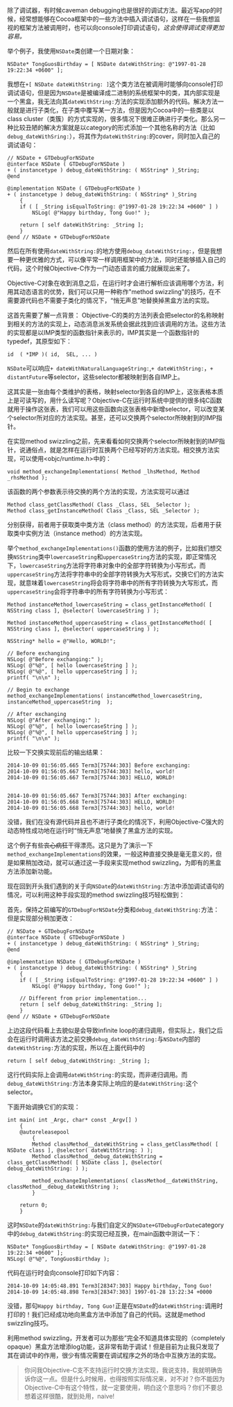 除了调试器，有时候caveman debugging也是很好的调试方法。最近写app的时候，经常想能够在Cocoa框架中的一些方法中插入调试语句，这样在一些我想监视的框架方法被调用时，也可以向console打印调试语句，*这会使得调试变得更加容易。*

举个例子，我使用`NSDate`类创建一个日期对象：
```
NSDate* TongGuosBirthday = [ NSDate dateWithString: @"1997-01-28 19:22:34 +0600" ];
```

我想在`+[ NSDate dateWithString: ]`这个类方法在被调用时能够向console打印调试语句，但是因为`NSDate`是被编译成二进制的系统框架中的类，其内部实现是一个黑盒，我无法向其`dateWithString:`方法的实现添加额外的代码。解决方法一般就是进行子类化，在子类中覆写某一方法，但是因为Cocoa中的一些类是以class cluster（类簇）的方式实现的，很多情况下很难正确进行子类化。那么另一种比较丑陋的解决方案就是以category的形式添加一个其他名称的方法（比如`debug_dateWithSring:`），将其作为`dateWithString:`的cover，同时加入自己的调试语句：

```
// NSDate + GTDebugForNSDate
@interface NSDate ( GTDebugForNSDate )
+ ( instancetype ) debug_dateWithString: ( NSString* )_String;
@end

@implementation NSDate ( GTDebugForNSDate )
+ ( instancetype ) debug_dateWithString: ( NSString* )_String
    {
    if ( [ _String isEqualToString: @"1997-01-28 19:22:34 +0600" ] )
        NSLog( @"Happy birthday, Tong Guo!" );

    return [ self dateWithString: _String ];
    }
@end // NSDate + GTDebugForNSDate
```

然后在所有使用`dateWithString:`的地方使用`debug_dateWithString:`，但是我想要一种更优雅的方式，可以像平常一样调用框架中的方法，同时还能够插入自己的代码，这个时候Objective-C作为一门动态语言的威力就展现出来了。

Objective-C对象在收到消息之后，在运行时才会进行解析应该调用哪个方法，利用其动态语言的优势，我们可以只用一种称作"method swizzling"的技巧，在不需要源代码也不需要子类化的情况下，“悄无声息”地替换掉黑盒方法的实现。

这首先需要了解一点背景：
Objective-C的类的方法列表会把selector的名称映射到相关的方法的实现上，动态消息派发系统会据此找到应该调用的方法。这些方法的实现都是以IMP类型的函数指针来表示的，IMP其实是一个函数指针的typedef，其原型如下：
```
id  ( *IMP )( id,  SEL, ... )
```

`NSDate`可以响应`+ dateWithNaturalLanguageString:`,`+ dateWithString:`，`+ distantFuture`等selector，这些selector都被映射到各自IMP上。

这其实是一张由每个类维护的表格，映射selector到各自的IMP上，这张表格本质上是可读写的，用什么读写呢？Objective-C在运行时系统中提供的很多纯C函数就用于操作这张表，我们可以用这些函数向这张表格中新增selector，可以改变某个selector所对应的方法实现。甚至，还可以交换两个selector所映射到的IMP指针。

在实现method swizzling之前，先来看看如何交换两个selector所映射到的IMP指针，说通俗点，就是怎样在运行时互换两个已经写好的方法实现。相交换方法实现，可以使用<objc/runtime.h>中的：
```
void method_exchangeImplementations( Method _lhsMethod, Method _rhsMethod );
```
该函数的两个参数表示待交换的两个方法的实现，方法实现可以通过
```
Method class_getClassMethod( Class _Class, SEL _Selector );
Method class_getInstanceMethod( Class _Class, SEL _Selector );
```
分别获得，前者用于获取类中类方法（class method）的方法实现，后者用于获取类中实例方法（instance method）的方法实现。

举个`method_exchangeImplementations()`函数的使用方法的例子，比如我们想交换`NSString`类中`lowercaseString`和`uppercaseString`方法的实现，即正常情况下，`lowercaseString`方法将字符串对象中的全部字符转换为小写形式，而`uppercaseString`方法将字符串中的全部字符转换为大写形式，交换它们的方法实现，就意味着`lowercaseString`将会将字符串中的所有字符转换为大写形式，而`uppercaseString`会将字符串中的所有字符转换为小写形式：

```
Method instanceMethod_lowercaseString = class_getInstanceMethod( [ NSString class ], @selector( lowercaseString ) );

Method instanceMethod_uppercaseString = class_getInstanceMethod( [ NSString class ], @selector( uppercaseString ) );

NSString* hello = @"Hello, WORLD!";

// Before exchanging
NSLog( @"Before exchanging:" );
NSLog( @"%@", [ hello lowercaseString ] );
NSLog( @"%@", [ hello uppercaseString ] );
printf( "\n\n" );

// Begin to exchange
method_exchangeImplementations( instanceMethod_lowercaseString, instanceMethod_uppercaseString  );

// After exchanging
NSLog( @"After exchanging:" );
NSLog( @"%@", [ hello lowercaseString ] );
NSLog( @"%@", [ hello uppercaseString ] );
printf( "\n\n" );
```

比较一下交换实现前后的输出结果：
```
2014-10-09 01:56:05.665 Term3[75744:303] Before exchanging:
2014-10-09 01:56:05.667 Term3[75744:303] hello, world!
2014-10-09 01:56:05.667 Term3[75744:303] HELLO, WORLD!


2014-10-09 01:56:05.667 Term3[75744:303] After exchanging:
2014-10-09 01:56:05.668 Term3[75744:303] HELLO, WORLD!
2014-10-09 01:56:05.668 Term3[75744:303] hello, world!
```

没错，我们在没有源代码并且也不进行子类化的情况下，利用Objective-C强大的动态特性成功地在运行时“悄无声息”地替换了黑盒方法的实现。

这个例子有些~~丧心病狂~~干得漂亮。这只是为了演示一下`method_exchangeImplementations`的效果，一般这种直接交换是毫无意义的，但是如果稍加改动，就可以通过这一手段来实现method swizzling，为即有的黑盒方法添加新功能。

现在回到开头我们遇到的关于向`NSDate`的`dateWithString:`方法中添加调试语句的情况，可以利用这种手段实现的method swizzling技巧轻松做到：

首先，保持之前编写的`GTDebugForNSDate`分类和`debug_dateWithString:`方法：
但是实现部分稍加更改：

```
// NSDate + GTDebugForNSDate
@interface NSDate ( GTDebugForNSDate )
+ ( instancetype ) debug_dateWithString: ( NSString* )_String;
@end

@implementation NSDate ( GTDebugForNSDate )
+ ( instancetype ) debug_dateWithString: ( NSString* )_String
    {
    if ( [ _String isEqualToString: @"1997-01-28 19:22:34 +0600" ] )
        NSLog( @"Happy birthday, Tong Guo!" );

    // Different from prior implementation...
    return [ self debug_dateWithString: _String ];
    }
@end // NSDate + GTDebugForNSDate
```
上边这段代码看上去貌似是会导致infinite loop的递归调用，但实际上，我们之后会在运行时调用该方法之前交换`debug_dateWithString:`与`NSDate`内部的`dateWithString:`方法的实现，所以在上面代码中的

```
return [ self debug_dateWithString: _String ];
```
这行代码实际上会调用`dateWithString:`的实现，而非递归调用。而`debug_dateWithString:`方法本身实际上响应的是`dateWithString:`这个selector。

下面开始调换它们的实现：

```
int main( int _Argc, char* const _Argv[] )
    {
    @autoreleasepool
        {
        Method classMethod__dateWithString = class_getClassMethod( [ NSDate class ], @selector( dateWithString: ) );
        Method classMethod__debug_dateWithString = class_getClassMethod( [ NSDate class ], @selector( debug_dateWithString: ) );

        method_exchangeImplementations( classMethod__dateWithString, classMethod__debug_dateWithString );
        }

    return 0;
    }
```

这时`NSDate`的`dateWithString:`与我们自定义的`NSDate+GTDebugForDate`category中的`debug_dateWithString:`的实现已经互换，在main函数中测试一下：

```
NSDate* TongGuosBirthday = [ NSDate dateWithString: @"1997-01-28 19:22:34 +0600" ];
NSLog( @"%@", TongGuosBirthday );
```

代码在运行时会向console打印如下内容：

```
2014-10-09 14:05:48.891 Term3[28347:303] Happy birthday, Tong Guo!
2014-10-09 14:05:48.898 Term3[28347:303] 1997-01-28 13:22:34 +0000
```

没错，那句`Happy birthday, Tong Guo!`正是在`NSDate`的`dateWithString:`调用时打印的！我们已经成功地向黑盒方法中添加了自己的代码。这就是method swizzling技巧。

利用method swizzling，开发者可以为那些”完全不知道具体实现的（completely opaque）黑盒方法增添log功能，这非常有助于调试！但是目前为止我只发现了其在调试中的作用，很少有情况需要在调试程序之外的场合中互换方法的实现。

> 你问我Objective-C支不支持运行时交换方法实现，我说支持，我就明确告诉你这一点。但是什么时候用，也得按照实际情况来，对不对？你不能因为Objective-C中有这个特性，就一定要使用，明白这个意思吗？你们不要总想着这样很酷，就到处用，naive!